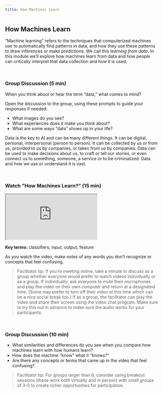 ```yaml
---
title: How Machines Learn
---
```


## How Machines Learn

“Machine learning” refers to the techniques that computerized machines use to automatically find patterns in data, and how they use these patterns to draw inferences or make predictions.  We call this *learning from data*. In this module we’ll explore how machines learn from data and how people can critically interpret that data collection and how it is used.

<br>

### Group Discussion (5 min)

When you think about or hear the term “data,” what comes to mind?

Open the discussion to the group, using these prompts to guide your responses if needed:	
* What images do you see?
* What experiences does it make you think about?
* What are some ways “data” shows up in your life?

Data is the key to AI and can be many different things. It can be digital, personal, interpersonal (person to person). It can be collected by us or from us, provided to us by companies, or taken from us by companies. Data can be used to make decisions about us, to craft or tell our stories, or even connect us to something, someone, a service or to be criminalized. Data and how we use or understand it is vast.

<br>

### Watch "How Machines Learn?” (15 min)

<div class="embed-responsive embed-responsive-16by9">
  <iframe class="embed-responsive-item" src="https://drive.google.com/file/d/1KMZdxbHDSOf_cPHW_u6g-na79gCF83PG/preview" allowfullscreen></iframe>
</div>

**Key terms:** classifiers, input, output, feature 

As you watch the video, make notes of any words you don’t recognize or concepts that feel confusing.

> Facilitator tip: If you’re meeting online, take a minute to discuss as a group whether everyone would prefer to watch videos individually or as a group. If individually: ask everyone to mute their microphones and play the video on their own computer and return at a designated time. (Some may prefer to turn off their video at this time which can be a nice social break too.) If as a group, the facilitator can play the video and share their screen using the video chat program. Make sure to try this out in advance to make sure the audio works for your participants.

<br>

### Group Discussion (10 min)

* What similarities and differences do you see when you compare how machines learn with how humans learn? 
* How does the machine “know” what it “knows?” 
* Are there any concepts or terms that came up in the video that feel confusing?

> Facilitator tip: For groups larger than 6, consider using breakout sessions (these work both virtually and in person) with small groups of 3–5 to create richer opportunities for participation.
